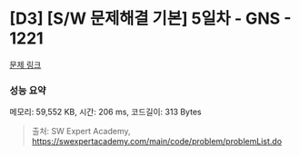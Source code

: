 # [D3] [S/W 문제해결 기본] 5일차 - GNS - 1221 

[문제 링크](https://swexpertacademy.com/main/code/problem/problemDetail.do?contestProbId=AV14jJh6ACYCFAYD) 

### 성능 요약

메모리: 59,552 KB, 시간: 206 ms, 코드길이: 313 Bytes



> 출처: SW Expert Academy, https://swexpertacademy.com/main/code/problem/problemList.do